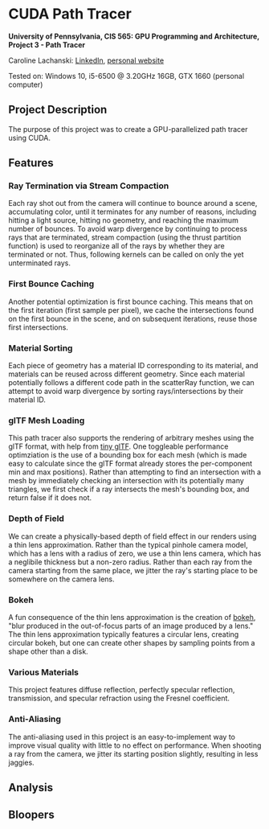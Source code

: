 # CUDA Path Tracer
**University of Pennsylvania, CIS 565: GPU Programming and Architecture,
Project 3 - Path Tracer**

Caroline Lachanski: [LinkedIn](https://www.linkedin.com/in/caroline-lachanski/), [personal website](http://carolinelachanski.com/)

Tested on: Windows 10, i5-6500 @ 3.20GHz 16GB, GTX 1660 (personal computer)

## Project Description

The purpose of this project was to create a GPU-parallelized path tracer using CUDA.

## Features

### Ray Termination via Stream Compaction

Each ray shot out from the camera will continue to bounce around a scene, accumulating color, until it terminates for any number of reasons, including hitting a light source, hitting no geometry, and reaching the maximum number of bounces. To avoid warp divergence by continuing to process rays that are terminated, stream compaction (using the thrust partition function) is used to reorganize all of the rays by whether they are terminated or not. Thus, following kernels can be called on only the yet unterminated rays.

### First Bounce Caching

Another potential optimization is first bounce caching. This means that on the first iteration (first sample per pixel), we cache the intersections found on the first bounce in the scene, and on subsequent iterations, reuse those first intersections. 

### Material Sorting

Each piece of geometry has a material ID corresponding to its material, and materials can be reused across different geometry. Since each material potentially follows a different code path in the scatterRay function, we can attempt to avoid warp divergence by sorting rays/intersections by their material ID. 

### glTF Mesh Loading

This path tracer also supports the rendering of arbitrary meshes using the glTF format, with help from [tiny glTF](https://github.com/syoyo/tinygltf). One toggleable performance optimziation is the use of a bounding box for each mesh (which is made easy to calculate since the glTF format already stores the per-component min and max positions). Rather than attempting to find an intersection with a mesh by immediately checking an intersection with its potentially many triangles, we first check if a ray intersects the mesh's bounding box, and return false if it does not.

### Depth of Field

We can create a physically-based depth of field effect in our renders using a thin lens approximation. Rather than the typical pinhole camera model, which has a lens with a radius of zero, we use a thin lens camera, which has a neglibile thickness but a non-zero radius. Rather than each ray from the camera starting from the same place, we jitter the ray's starting place to be somewhere on the camera lens.

### Bokeh

A fun consequence of the thin lens approximation is the creation of [bokeh](https://en.wikipedia.org/wiki/Bokeh), "blur produced in the out-of-focus parts of an image produced by a lens." The thin lens approximation typically features a circular lens, creating circular bokeh, but one can create other shapes by sampling points from a shape other than a disk.

### Various Materials

This project features diffuse reflection, perfectly specular reflection, transmission, and specular refraction using the Fresnel coefficient.

### Anti-Aliasing

The anti-aliasing used in this project is an easy-to-implement way to improve visual quality with little to no effect on performance. When shooting a ray from the camera, we jitter its starting position slightly, resulting in less jaggies.

## Analysis

## Bloopers
